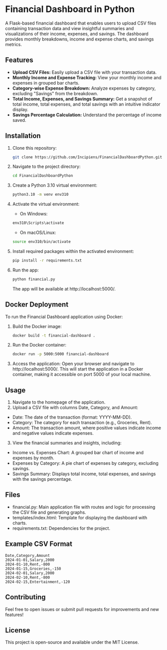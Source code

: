 # Financial Dashboard in Python

A Flask-based financial dashboard that enables users to upload CSV files containing transaction data and view insightful summaries and visualizations of their income, expenses, and savings. The dashboard provides monthly breakdowns, income and expense charts, and savings metrics.

## Features

- **Upload CSV Files:** Easily upload a CSV file with your transaction data.
- **Monthly Income and Expense Tracking:** View your monthly income and expenses in grouped bar charts.
- **Category-wise Expense Breakdown:** Analyze expenses by category, excluding "Savings" from the breakdown.
- **Total Income, Expenses, and Savings Summary:** Get a snapshot of total income, total expenses, and total savings with an intuitive indicator display.
- **Savings Percentage Calculation:** Understand the percentage of income saved.

## Installation

1. Clone this repository:
   ```bash
   git clone https://github.com/Incipiens/FinancialDashboardPython.git
   ```

2. Navigate to the project directory:
   ```bash
   cd FinancialDashboardPython
   ```

3. Create a Python 3.10 virtual environment:
   ```bash
   python3.10 -m venv env310
   ```


4. Activate the virtual environment:
   - On Windows:
   ```bash
   env310\Scripts\activate
   ```

   - On macOS/Linux:
   ```bash
   source env310/bin/activate
   ```  

5. Install required packages within the activated environment:
   ```bash
   pip install -r requirements.txt
   ```  

6. Run the app:
   ```bash
   python financial.py
   ```
   The app will be available at http://localhost:5000/.

## Docker Deployment
To run the Financial Dashboard application using Docker:
1. Build the Docker image:
   ```bash
   docker build -t financial-dashboard .
   ```

2. Run the Docker container:
   ```bash
   docker run -p 5000:5000 financial-dashboard
   ```

3. Access the application: Open your browser and navigate to http://localhost:5000/.
This will start the application in a Docker container, making it accessible on port 5000 of your local machine.

## Usage
1. Navigate to the homepage of the application.
2. Upload a CSV file with columns Date, Category, and Amount:
  - Date: The date of the transaction (format: YYYY-MM-DD).
  - Category: The category for each transaction (e.g., Groceries, Rent).
  - Amount: The transaction amount, where positive values indicate income and negative values indicate expenses.
3. View the financial summaries and insights, including:
  - Income vs. Expenses Chart: A grouped bar chart of income and expenses by month.
  - Expenses by Category: A pie chart of expenses by category, excluding savings.
  - Savings Summary: Displays total income, total expenses, and savings with the savings percentage.

## Files
- financial.py: Main application file with routes and logic for processing the CSV file and generating graphs.
- templates/index.html: Template for displaying the dashboard with charts.
- requirements.txt: Dependencies for the project.

## Example CSV Format
```csv
Date,Category,Amount
2024-01-01,Salary,2000
2024-01-10,Rent,-800
2024-01-15,Groceries,-150
2024-02-01,Salary,2000
2024-02-10,Rent,-800
2024-02-15,Entertainment,-120
```

## Contributing
Feel free to open issues or submit pull requests for improvements and new features!

## License
This project is open-source and available under the MIT License.
